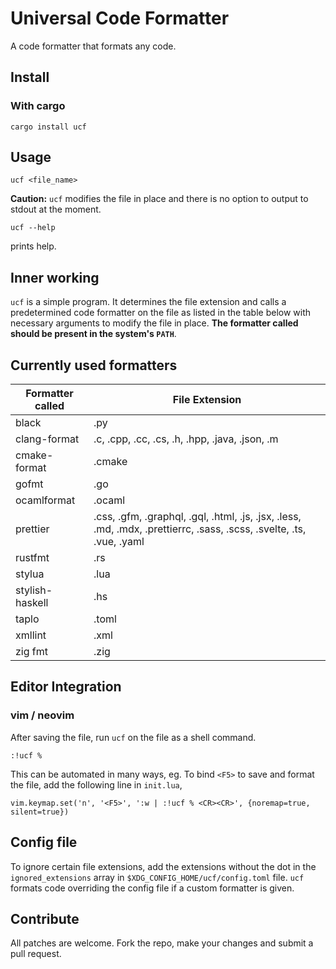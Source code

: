 # Universal Code Formatter

A code formatter that formats any code.

## Install

### With cargo

```
cargo install ucf
```

## Usage

```
ucf <file_name>
```

**Caution:** `ucf` modifies the file in place and there is no option to output to stdout at the moment.

```
ucf --help
```

prints help.

## Inner working

`ucf` is a simple program. It determines the file extension and calls a predetermined code formatter on the file as listed in the table below with necessary arguments to modify the file in place. **The formatter called should be present in the system's `PATH`**.

## Currently used formatters

| Formatter called | File Extension                                                                 |
| ---------------- | ------------------------------------------------------------------------------ | 
| black            | .py                                                                            |
| clang-format     | .c, .cpp, .cc, .cs, .h, .hpp, .java, .json, .m                                 |
| cmake-format     | .cmake                                                                         |
| gofmt            | .go                                                                            |
| ocamlformat		| .ocaml |
| prettier         | .css, .gfm, .graphql, .gql, .html, .js, .jsx, .less, .md, .mdx, .prettierrc, .sass, .scss, .svelte, .ts, .vue, .yaml |
| rustfmt          | .rs                                                                            |
| stylua           | .lua                                                                           |
| stylish-haskell  | .hs                                                                            |
| taplo		   | .toml	|
| xmllint	     | 	   .xml |
| zig fmt 	| .zig	|

## Editor Integration

### vim / neovim

After saving the file, run `ucf` on the file as a shell command.

```
:!ucf %
```

This can be automated in many ways, eg. To bind `<F5>` to save and format the file, add the following line in `init.lua`,

```
vim.keymap.set('n', '<F5>', ':w | :!ucf % <CR><CR>', {noremap=true, silent=true})
```

## Config file

To ignore certain file extensions, add the extensions without the dot in the `ignored_extensions` array in `$XDG_CONFIG_HOME/ucf/config.toml` file. `ucf` formats code overriding the config file if a custom formatter is given. 

## Contribute

All patches are welcome. Fork the repo, make your changes and submit a pull request.
